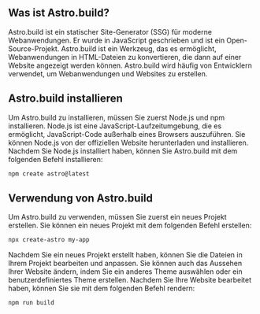 ## Was ist Astro.build?

Astro.build ist ein statischer Site-Generator (SSG) für moderne Webanwendungen. Er wurde in JavaScript geschrieben und ist ein Open-Source-Projekt. Astro.build ist ein Werkzeug, das es ermöglicht, Webanwendungen in HTML-Dateien zu konvertieren, die dann auf einer Website angezeigt werden können. Astro.build wird häufig von Entwicklern verwendet, um Webanwendungen und Websites zu erstellen.

## Astro.build installieren

Um Astro.build zu installieren, müssen Sie zuerst Node.js und npm installieren. Node.js ist eine JavaScript-Laufzeitumgebung, die es ermöglicht, JavaScript-Code außerhalb eines Browsers auszuführen. Sie können Node.js von der offiziellen Website herunterladen und installieren. Nachdem Sie Node.js installiert haben, können Sie Astro.build mit dem folgenden Befehl installieren:

```bash
npm create astro@latest
```

## Verwendung von Astro.build

Um Astro.build zu verwenden, müssen Sie zuerst ein neues Projekt erstellen. Sie können ein neues Projekt mit dem folgenden Befehl erstellen:

```bash
npx create-astro my-app
```

Nachdem Sie ein neues Projekt erstellt haben, können Sie die Dateien in Ihrem Projekt bearbeiten und anpassen. Sie können auch das Aussehen Ihrer Website ändern, indem Sie ein anderes Theme auswählen oder ein benutzerdefiniertes Theme erstellen. Nachdem Sie Ihre Website bearbeitet haben, können Sie sie mit dem folgenden Befehl rendern:

```bash
npm run build
```


